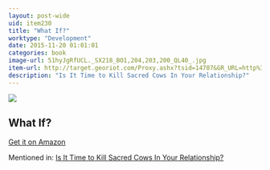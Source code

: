 ```yaml
---
layout: post-wide
uid: item230
title: "What If?"
worktype: "Development"
date: 2015-11-20 01:01:01
categories: book
image-url: 51hyJgRfUCL._SX218_BO1,204,203,200_QL40_.jpg
item-url: http://target.georiot.com/Proxy.ashx?tsid=14707&GR_URL=http%3A%2F%2Fwww.amazon.com%2FWhat-If-Scientific-Hypothetical-Questions%2Fdp%2F0544272994%2F
description: "Is It Time to Kill Sacred Cows In Your Relationship?"
---
```

<a href="http://target.georiot.com/Proxy.ashx?tsid=14707&GR_URL=http%3A%2F%2Fwww.amazon.com%2FWhat-If-Scientific-Hypothetical-Questions%2Fdp%2F0544272994%2F" target="blank"><img src="../../../../img/thumbs/51hyJgRfUCL._SX218_BO1,204,203,200_QL40_.jpg" class="prod-img"></a>
<h2>What If?</h2>
<p><a href="http://target.georiot.com/Proxy.ashx?tsid=14707&GR_URL=http%3A%2F%2Fwww.amazon.com%2FWhat-If-Scientific-Hypothetical-Questions%2Fdp%2F0544272994%2F" target="blank">Get it on Amazon</a><p>
<p>Mentioned in: <a href="http://fourhourworkweek.com/2015/05/20/google-x/" target="blank">Is It Time to Kill Sacred Cows In Your Relationship?</a></p>
